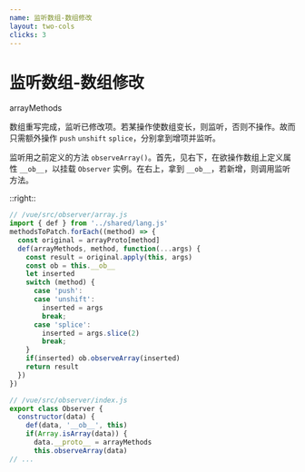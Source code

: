 ```yaml
---
name: 监听数组-数组修改
layout: two-cols
clicks: 3
---
```


# 监听数组-数组修改

arrayMethods

<!-- {{$slidev.nav.clicks}} -->

<v-clicks>

数组重写完成，监听已修改项。若某操作使数组变长，则监听，否则不操作。故而只需额外操作 `push` `unshift` `splice`，分别拿到增项并监听。

监听用之前定义的方法 `observeArray()`。首先，见右下，在欲操作数组上定义属性 `__ob__`，以挂载 `Observer` 实例。在右上，拿到 `__ob__`，若新增，则调用监听方法。

</v-clicks>

<!-- <arrow v-click="4" x1="270" y1="385" x2="430" y2="370" color="#564" width="3" arrowSize="1" /> -->

::right::

<v-clicks at="1">

```js {1,8-17|1,7,18|all} {at:1}
// /vue/src/observer/array.js
import { def } from '../shared/lang.js'
methodsToPatch.forEach((method) => {
  const original = arrayProto[method]
  def(arrayMethods, method, function(...args) {
    const result = original.apply(this, args)
    const ob = this.__ob__
    let inserted
    switch (method) {
      case 'push':
      case 'unshift':
        inserted = args
        break;
      case 'splice':
        inserted = args.slice(2)
        break;
    }
    if(inserted) ob.observeArray(inserted)
    return result
  })
})
```
</v-clicks>

<v-clicks at="2">

```js {4|all} {at:2}
// /vue/src/observer/index.js
export class Observer {
  constructor(data) {
    def(data, '__ob__', this)
    if(Array.isArray(data)) {
      data.__proto__ = arrayMethods
      this.observeArray(data)
// ...
```
</v-clicks>

